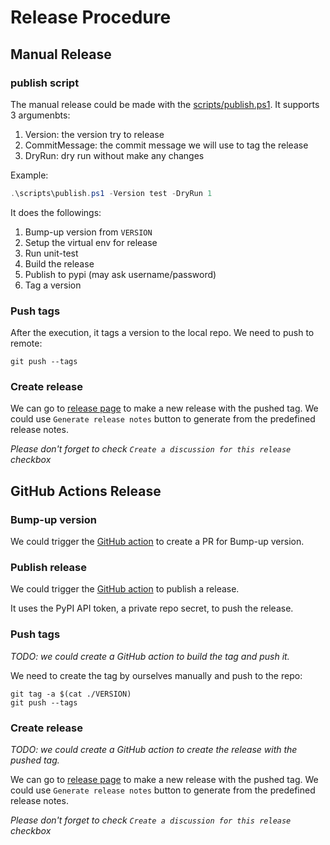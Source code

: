 # Release Procedure

## Manual Release

### publish script
The manual release could be made with the [scripts/publish.ps1](scripts/publish.ps1). It supports 3 argumenbts:

1. Version: the version try to release
2. CommitMessage: the commit message we will use to tag the release
3. DryRun: dry run without make any changes

Example:
```powershell
.\scripts\publish.ps1 -Version test -DryRun 1
```

It does the followings:
1. Bump-up version from `VERSION`
2. Setup the virtual env for release
3. Run unit-test
4. Build the release
5. Publish to pypi (may ask username/password)
6. Tag a version

### Push tags

After the execution, it tags a version to the local repo. We need to push to remote:
```shell
git push --tags
```

### Create release

We can go to [release page](https://github.com/microdataxyz/idnumbers/releases/new) to make a new release with the pushed tag. We could use `Generate release notes` button to generate from the predefined release notes.

*Please don't forget to check `Create a discussion for this release` checkbox*

## GitHub Actions Release

### Bump-up version
We could trigger the [GitHub action](https://github.com/microdataxyz/idnumbers/actions/workflows/bump_version.yml) to create a PR for Bump-up version.

### Publish release
We could trigger the [GitHub action](https://github.com/microdataxyz/idnumbers/actions/workflows/release_to_pypi.yml) to publish a release.

It uses the PyPI API token, a private repo secret, to push the release.

### Push tags
*TODO: we could create a GitHub action to build the tag and push it.*

We need to create the tag by ourselves manually and push to the repo:
```shell
git tag -a $(cat ./VERSION)
git push --tags
```

### Create release
*TODO: we could create a GitHub action to create the release with the pushed tag.*

We can go to [release page](https://github.com/microdataxyz/idnumbers/releases/new) to make a new release with the pushed tag. We could use `Generate release notes` button to generate from the predefined release notes.

*Please don't forget to check `Create a discussion for this release` checkbox*
